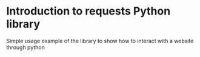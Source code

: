 # Introduction to requests Python library

Simple usage example of the library to show how to interact with a website through python
